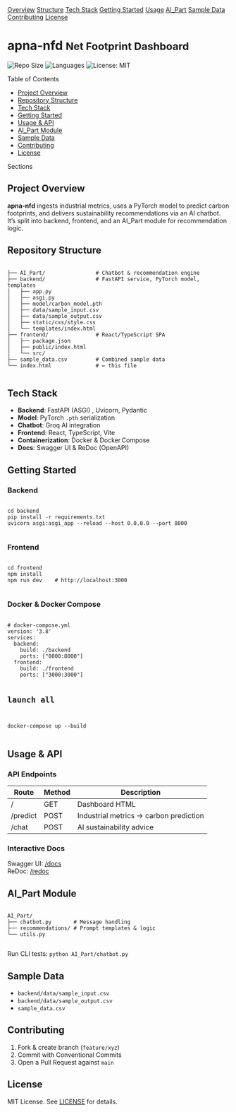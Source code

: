 <body>

  <!-- Top Navigation -->
  <div class="topnav" id="myTopnav">
    <a href="#overview" class="active">Overview</a>
    <a href="#structure">Structure</a>
    <a href="#tech">Tech Stack</a>
    <a href="#setup">Getting Started</a>
    <a href="#usage">Usage</a>
    <a href="#aipart">AI_Part</a>
    <a href="#data">Sample Data</a>
    <a href="#contributing">Contributing</a>
    <a href="#license">License</a>
  </div>

  <div class="container my-4">
    <h1 class="mb-3">apna‑nfd <small class="text-muted">Net Footprint Dashboard</small></h1>
    <!-- Badges -->
    <p>
      <img src="https://img.shields.io/github/repo-size/Stu-ops/apna-nfd" alt="Repo Size">
      <img src="https://img.shields.io/github/languages/top/Stu-ops/apna-nfd" alt="Languages"> 
      <img src="https://img.shields.io/badge/License-MIT-blue.svg" alt="License: MIT">
    </p>

  Table of Contents
  <nav class="mb-4">
      <ul>
        <li><a href="#overview">Project Overview</a></li>
        <li><a href="#structure">Repository Structure</a></li>
        <li><a href="#tech">Tech Stack</a></li>
        <li><a href="#setup">Getting Started</a></li>
        <li><a href="#usage">Usage & API</a></li>
        <li><a href="#aipart">AI_Part Module</a></li>
        <li><a href="#data">Sample Data</a></li>
        <li><a href="#contributing">Contributing</a></li>
        <li><a href="#license">License</a></li>
      </ul>
    </nav>

  Sections
  <section id="overview">
      <h2>Project Overview</h2>
      <p>
        <strong>apna‑nfd</strong> ingests industrial metrics, uses a PyTorch model to predict carbon footprints,
        and delivers sustainability recommendations via an AI chatbot. It’s split into backend, frontend,
        and an AI_Part module for recommendation logic.
      </p>
    </section>

  <section id="structure">
      <h2>Repository Structure</h2>
      <pre><code>
├── AI_Part/                # Chatbot & recommendation engine  
├── backend/                # FastAPI service, PyTorch model, templates  
│   ├── app.py  
│   ├── asgi.py  
│   ├── model/carbon_model.pth  
│   ├── data/sample_input.csv  
│   ├── data/sample_output.csv  
│   ├── static/css/style.css  
│   └── templates/index.html  
├── frontend/               # React/TypeScript SPA  
│   ├── package.json  
│   ├── public/index.html  
│   └── src/  
├── sample_data.csv         # Combined sample data  
└── index.html              # ← this file  
      </code></pre>
    </section>

  <section id="tech">
      <h2>Tech Stack</h2>
      <ul>
        <li><strong>Backend</strong>: FastAPI (ASGI) , Uvicorn, Pydantic</li>
        <li><strong>Model</strong>: PyTorch <code>.pth</code> serialization </li>
        <li><strong>Chatbot</strong>: Groq AI integration</li>
        <li><strong>Frontend</strong>: React, TypeScript, Vite </li>
        <li><strong>Containerization</strong>: Docker & Docker Compose </li>
        <li><strong>Docs</strong>: Swagger UI & ReDoc (OpenAPI) </li>
      </ul>
    </section>

  <section id="setup">
      <h2>Getting Started</h2>
      <h3>Backend</h3>
      <pre><code>
cd backend
pip install -r requirements.txt
uvicorn asgi:asgi_app --reload --host 0.0.0.0 --port 8000
      </code></pre>
      <h3>Frontend</h3>
      <pre><code>
cd frontend
npm install
npm run dev    # http://localhost:3000
      </code></pre>
      <h3>Docker &amp; Docker Compose</h3>
      <pre><code>
# docker-compose.yml
version: '3.8'
services:
  backend:
    build: ./backend
    ports: ["8000:8000"]
  frontend:
    build: ./frontend
    ports: ["3000:3000"]

# launch all
docker-compose up --build
      </code></pre>
    </section>

  <section id="usage">
      <h2>Usage &amp; API</h2>
      <h3>API Endpoints</h3>
      <table class="table">
        <thead><tr><th>Route</th><th>Method</th><th>Description</th></tr></thead>
        <tbody>
          <tr><td>/</td><td>GET</td><td>Dashboard HTML</td></tr>
          <tr><td>/predict</td><td>POST</td><td>Industrial metrics → carbon prediction</td></tr>
          <tr><td>/chat</td><td>POST</td><td>AI sustainability advice</td></tr>
        </tbody>
      </table>
      <h3>Interactive Docs</h3>
      <p>
        Swagger UI: <a href="http://localhost:8000/docs">/docs</a><br>
        ReDoc: <a href="http://localhost:8000/redoc">/redoc</a>
      </p>
    </section>

  <section id="aipart">
      <h2>AI_Part Module</h2>
      <pre><code>
AI_Part/
├── chatbot.py       # Message handling
├── recommendations/ # Prompt templates & logic
└── utils.py
      </code></pre>
      <p>Run CLI tests: <code>python AI_Part/chatbot.py</code></p>
    </section>

  <section id="data">
      <h2>Sample Data</h2>
      <ul>
        <li><code>backend/data/sample_input.csv</code></li>
        <li><code>backend/data/sample_output.csv</code></li>
        <li><code>sample_data.csv</code></li>
      </ul>
    </section>

  <section id="contributing">
      <h2>Contributing</h2>
      <ol>
        <li>Fork &amp; create branch (<code>feature/xyz</code>)</li>
        <li>Commit with Conventional Commits</li>
        <li>Open a Pull Request against <code>main</code></li>
      </ol>
    </section>

  <section id="license">
      <h2>License</h2>
      <p>MIT License. See <a href="LICENSE">LICENSE</a> for details.</p>
    </section>
  </div>
